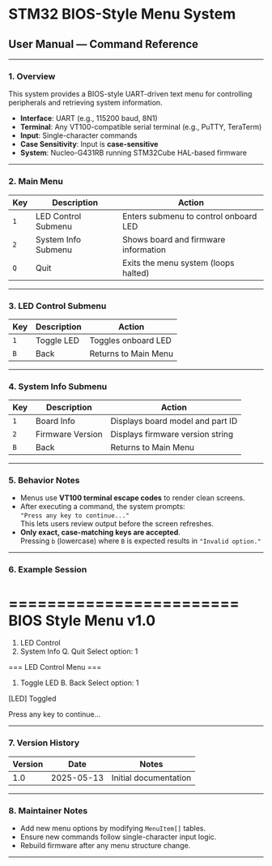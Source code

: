 # STM32 BIOS-Style Menu System  
## User Manual — Command Reference

---

### 1. Overview

This system provides a BIOS-style UART-driven text menu for controlling peripherals and retrieving system information.

- **Interface**: UART (e.g., 115200 baud, 8N1)
- **Terminal**: Any VT100-compatible serial terminal (e.g., PuTTY, TeraTerm)
- **Input**: Single-character commands
- **Case Sensitivity**: Input is **case-sensitive**
- **System**: Nucleo-G431RB running STM32Cube HAL-based firmware

---

### 2. Main Menu

| Key | Description            | Action                                      |
|-----|------------------------|---------------------------------------------|
| `1` | LED Control Submenu    | Enters submenu to control onboard LED       |
| `2` | System Info Submenu    | Shows board and firmware information        |
| `Q` | Quit                   | Exits the menu system (loops halted)        |

---

### 3. LED Control Submenu

| Key | Description     | Action                  |
|-----|-----------------|-------------------------|
| `1` | Toggle LED      | Toggles onboard LED     |
| `B` | Back            | Returns to Main Menu    |

---

### 4. System Info Submenu

| Key | Description          | Action                             |
|-----|----------------------|------------------------------------|
| `1` | Board Info           | Displays board model and part ID   |
| `2` | Firmware Version     | Displays firmware version string   |
| `B` | Back                 | Returns to Main Menu               |

---

### 5. Behavior Notes

- Menus use **VT100 terminal escape codes** to render clean screens.
- After executing a command, the system prompts:  
  `"Press any key to continue..."`  
  This lets users review output before the screen refreshes.
- **Only exact, case-matching keys are accepted**.  
  Pressing `b` (lowercase) where `B` is expected results in `"Invalid option."`

---

### 6. Example Session
========================
BIOS Style Menu v1.0
========================
1. LED Control
2. System Info
Q. Quit
Select option: 1

=== LED Control Menu ===
1. Toggle LED
B. Back
Select option: 1

[LED] Toggled

Press any key to continue...

---

### 7. Version History

| Version | Date       | Notes                |
|---------|------------|----------------------|
| 1.0     | 2025-05-13 | Initial documentation|

---

### 8. Maintainer Notes

- Add new menu options by modifying `MenuItem[]` tables.
- Ensure new commands follow single-character input logic.
- Rebuild firmware after any menu structure change.

---
